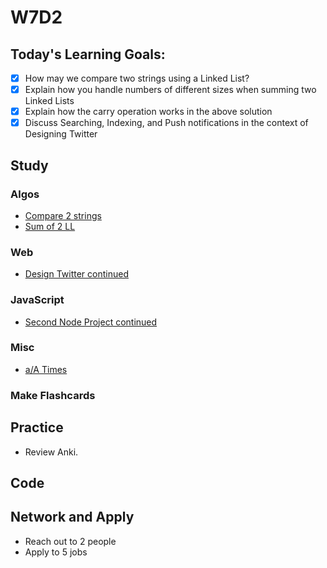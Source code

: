 # W7D2

## Today's Learning Goals:

- [x] How may we compare two strings using a Linked List?
- [x] Explain how you handle numbers of different sizes when summing two Linked Lists
- [x] Explain how the carry operation works in the above solution
- [x] Discuss Searching, Indexing, and Push notifications in the context of Designing Twitter 

## Study

### Algos

* [Compare 2 strings](https://www.geeksforgeeks.org/compare-two-strings-represented-as-linked-lists/)
* [Sum of 2 LL](https://www.geeksforgeeks.org/sum-of-two-linked-lists/)

### Web

* [Design Twitter continued](https://www.youtube.com/watch?v=KmAyPUv9gOY)

### JavaScript

* [Second Node Project continued](https://github.com/Pklong/chat-app)

### Misc

* [a/A Times](https://github.com/appacademy/curriculum/tree/master/html-css/projects/aa_times)

### Make Flashcards

## Practice

* Review Anki.

## Code

## Network and Apply

* Reach out to 2 people
* Apply to 5 jobs
